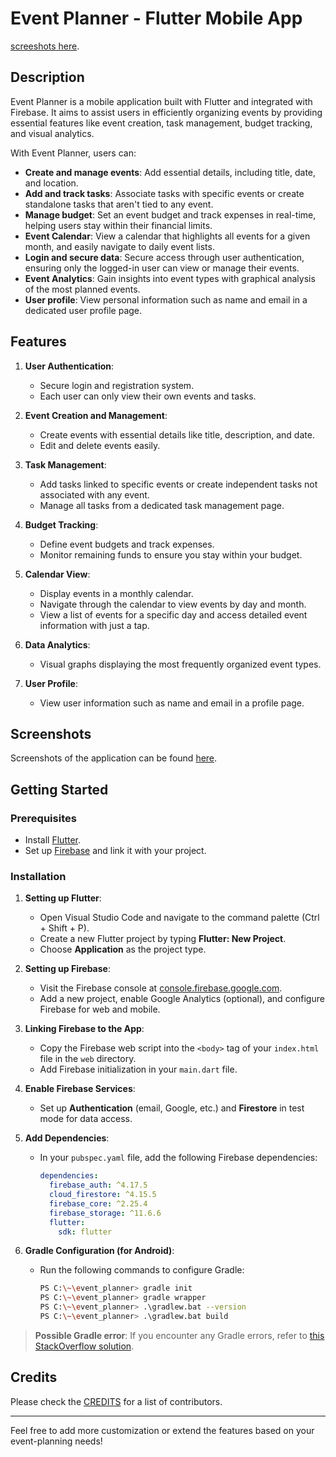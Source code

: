 # Event Planner - Flutter Mobile App
[screeshots here](assets/images/appScreenshots.md).

## Description

Event Planner is a mobile application built with Flutter and integrated with Firebase. It aims to assist users in efficiently organizing events by providing essential features like event creation, task management, budget tracking, and visual analytics.

With Event Planner, users can:
- **Create and manage events**: Add essential details, including title, date, and location.
- **Add and track tasks**: Associate tasks with specific events or create standalone tasks that aren't tied to any event.
- **Manage budget**: Set an event budget and track expenses in real-time, helping users stay within their financial limits.
- **Event Calendar**: View a calendar that highlights all events for a given month, and easily navigate to daily event lists.
- **Login and secure data**: Secure access through user authentication, ensuring only the logged-in user can view or manage their events.
- **Event Analytics**: Gain insights into event types with graphical analysis of the most planned events.
- **User profile**: View personal information such as name and email in a dedicated user profile page.

## Features

1. **User Authentication**: 
   - Secure login and registration system.
   - Each user can only view their own events and tasks.

2. **Event Creation and Management**: 
   - Create events with essential details like title, description, and date.
   - Edit and delete events easily.
   
3. **Task Management**:
   - Add tasks linked to specific events or create independent tasks not associated with any event.
   - Manage all tasks from a dedicated task management page.

4. **Budget Tracking**:
   - Define event budgets and track expenses.
   - Monitor remaining funds to ensure you stay within your budget.

5. **Calendar View**:
   - Display events in a monthly calendar.
   - Navigate through the calendar to view events by day and month.
   - View a list of events for a specific day and access detailed event information with just a tap.

6. **Data Analytics**:
   - Visual graphs displaying the most frequently organized event types.

7. **User Profile**:
   - View user information such as name and email in a profile page.

## Screenshots

Screenshots of the application can be found [here](assets/images/appScreenshots.md).

## Getting Started

### Prerequisites
- Install [Flutter](https://flutter.dev/docs/get-started/install).
- Set up [Firebase](https://firebase.google.com/) and link it with your project.

### Installation

1. **Setting up Flutter**:
    - Open Visual Studio Code and navigate to the command palette (Ctrl + Shift + P).
    - Create a new Flutter project by typing **Flutter: New Project**.
    - Choose **Application** as the project type.

2. **Setting up Firebase**:
    - Visit the Firebase console at [console.firebase.google.com](https://console.firebase.google.com).
    - Add a new project, enable Google Analytics (optional), and configure Firebase for web and mobile.

3. **Linking Firebase to the App**:
    - Copy the Firebase web script into the `<body>` tag of your `index.html` file in the `web` directory.
    - Add Firebase initialization in your `main.dart` file.

4. **Enable Firebase Services**:
    - Set up **Authentication** (email, Google, etc.) and **Firestore** in test mode for data access.
    
5. **Add Dependencies**:
    - In your `pubspec.yaml` file, add the following Firebase dependencies:
      ```yaml
      dependencies:
        firebase_auth: ^4.17.5
        cloud_firestore: ^4.15.5
        firebase_core: ^2.25.4
        firebase_storage: ^11.6.6
        flutter:
          sdk: flutter
      ```

6. **Gradle Configuration (for Android)**:
    - Run the following commands to configure Gradle:
      ```bash
      PS C:\~\event_planner> gradle init
      PS C:\~\event_planner> gradle wrapper
      PS C:\~\event_planner> .\gradlew.bat --version
      PS C:\~\event_planner> .\gradlew.bat build
      ```

> **Possible Gradle error**: If you encounter any Gradle errors, refer to [this StackOverflow solution](https://stackoverflow.com/questions/77820915/cant-use-java-21-0-1-and-gradle-8-1-1-to-import-gradle-project-android).

## Credits
Please check the [CREDITS](assets/credits) for a list of contributors.

---

Feel free to add more customization or extend the features based on your event-planning needs!
